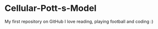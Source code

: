 # Cellular-Pott-s-Model
My first repository on GitHub
I love reading, playing football and coding :)

